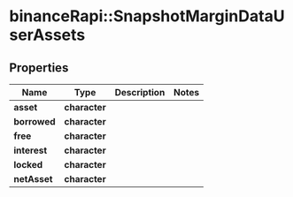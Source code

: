# binanceRapi::SnapshotMarginDataUserAssets


## Properties
Name | Type | Description | Notes
------------ | ------------- | ------------- | -------------
**asset** | **character** |  | 
**borrowed** | **character** |  | 
**free** | **character** |  | 
**interest** | **character** |  | 
**locked** | **character** |  | 
**netAsset** | **character** |  | 


